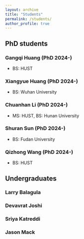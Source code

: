 ```yaml
---
layout: archive
title: "Students"
permalink: /students/
author_profile: true
---
```


## PhD students

### Gangqi Huang (PhD 2024-)

- BS: HUST

### Xiangyue Huang (PhD 2024-)

- BS: Wuhan University

### Chuanhan Li (PhD 2024-)

- MS: HUST, BS: Hunan University

### Shuran Sun (PhD 2024-)

- BS: Fudan University

### Qizhong Wang (PhD 2024-)

- BS: HUST

## Undergraduates

### Larry Balagula

### Devavrat Joshi

### Sriya Katreddi

### Jason Mack










 